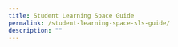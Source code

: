 ```yaml
---
title: Student Learning Space Guide
permalink: /student-learning-space-sls-guide/
description: ""
---
```

